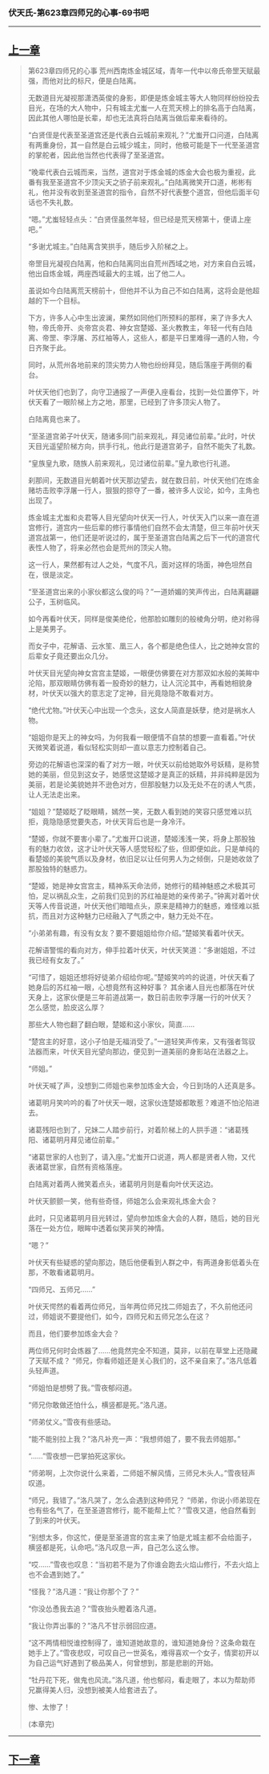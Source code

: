 ### 伏天氏-第623章四师兄的心事-69书吧

--------
[上一章](./2b9c762f94a21dd498ac84423f503195.md)
--------


>
>
>
>第623章四师兄的心事
>荒州西南炼金城区域，青年一代中以帝氏帝罡天赋最强，而他对比的标尺，便是白陆离。
>
>无数道目光凝视那潇洒英俊的身影，即便是炼金城主等大人物同样纷纷投去目光，在场的大人物中，只有城主尤蚩一人在荒天榜上的排名高于白陆离，因此其他人哪怕是长辈，却也无法真将白陆离当做后辈来看待的。
>
>“白贤侄是代表至圣道宫还是代表白云城前来观礼？”尤蚩开口问道，白陆离有两重身份，其一自然是白云城少城主，同时，他极可能是下一代至圣道宫的掌舵者，因此他当然也代表得了至圣道宫。
>
>“晚辈代表白云城而来，当然，道宫对于炼金城的炼金大会也极为重视，此番有我至圣道宫不少顶尖天之骄子前来观礼。”白陆离微笑开口道，彬彬有礼，他并没有收到至圣道宫的指令，自然不好代表整个道宫，但他后面半句话也不失礼数。
>
>“嗯。”尤蚩轻轻点头：“白贤侄虽然年轻，但已经是荒天榜第十，便请上座吧。”
>
>“多谢尤城主。”白陆离含笑拱手，随后步入阶梯之上。
>
>帝罡目光凝视白陆离，他和白陆离同出自荒州西域之地，对方来自白云城，他出自炼金城，两座西域最大的主城，出了他二人。
>
>虽说如今白陆离荒天榜前十，但他并不认为自己不如白陆离，这将会是他超越的下一个目标。
>
>下方，许多人心中生出波澜，果然如同他们所预料的那样，来了许多大人物，帝氏帝开、炎帝宫炎君、神女宫楚姬、圣火教教主，年轻一代有白陆离、帝罡、李浮屠、苏红袖等人，这些人，都是平日里难得一遇的人物，今日齐聚于此。
>
>同时，从荒州各地前来的顶尖势力人物也纷纷拜见，随后落座于两侧的看台。
>
>叶伏天他们也到了，向守卫通报了一声便入座看台，找到一处位置停下，叶伏天看了一眼阶梯上方之地，那里，已经到了许多顶尖人物了。
>
>白陆离竟也来了。
>
>“至圣道宫弟子叶伏天，随诸多同门前来观礼，拜见诸位前辈。”此时，叶伏天目光遥望阶梯方向，拱手行礼，他此行是道宫弟子，自然不能失了礼数。
>
>“皇族皇九歌，随族人前来观礼，见过诸位前辈。”皇九歌也行礼道。
>
>刹那间，无数道目光朝着叶伏天那边望去，就在数日前，叶伏天他们在炼金赌坊击败李浮屠一行人，狠狠的掠夺了一番，被许多人议论，如今，主角也出现了。
>
>炼金城主尤蚩和炎君等人目光望向叶伏天一行人，叶伏天入门以来一直在道宫修行，道宫内一些后辈的修行事情他们自然不会太清楚，但三年前叶伏天道宫战第一，他们还是听说过的，属于至圣道宫白陆离之后下一代的道宫代表性人物了，将来必然也会是荒州的顶尖人物。
>
>这一行人，果然都有过人之处，气度不凡，面对这样的场面，神色坦然自在，很是淡定。
>
>“至圣道宫出来的小家伙都这么俊的吗？”一道娇媚的笑声传出，白陆离翩翩公子，玉树临风。
>
>如今再看叶伏天，同样是俊美绝伦，他那脸如雕刻的般棱角分明，绝对称得上是美男子。
>
>而女子中，花解语、云水笙、凰三人，各个都是绝色佳人，比之她神女宫的后辈女子竟还要出众几分。
>
>叶伏天目光望向神女宫宫主楚姬，一眼便仿佛要在对方那双如水般的美眸中沦陷，那双眼睛仿佛有着一股奇妙的魅力，让人沉沦其中，再看她相貌身材，叶伏天以强大的意志定了定神，目光竟隐隐不敢看对方。
>
>“绝代尤物。”叶伏天心中出现一个念头，这女人简直是妖孽，绝对是祸水人物。
>
>“姐姐你是天上的神女吗，为何我看一眼便情不自禁的想要一直看着。”叶伏天微笑着说道，看似轻松实则却一直以意志力控制着自己。
>
>旁边的花解语也深深的看了对方一眼，叶伏天以前给她取外号妖精，是称赞她的美丽，但见到这女子，她感觉这楚姬才是真正的妖精，并非纯粹是因为美丽，若是论美貌她并不逊色对方，但那股魅力以及无处不在的诱人气质，让人无法走出来。
>
>“姐姐？”楚姬眨了眨眼睛，嫣然一笑，无数人看到她的笑容只感觉难以抗拒，竟隐隐感觉要失态，叶伏天背后也是一身冷汗。
>
>“楚姬，你就不要害小辈了。”尤蚩开口说道，楚姬浅浅一笑，将身上那股独有的魅力收敛，这才让叶伏天等人感觉轻松了些，但即便如此，只是单纯的看楚姬的美貌气质以及身材，依旧足以让任何男人为之倾倒，只是她收敛了那股独特的魅惑力。
>
>“楚姬，她是神女宫宫主，精神系天命法师，她修行的精神魅惑之术极其可怕，足以祸乱众生，之前我们见到的苏红袖是她的亲传弟子。”钟离对着叶伏天等人传音说道，叶伏天他们暗暗点头，原来是精神力的魅惑，难怪难以抵抗，而且对方这种魅力已经融入了气质之中，魅力无处不在。
>
>“小弟弟有趣，有没有女友？要不要姐姐给你介绍。”楚姬笑看着叶伏天。
>
>花解语警惕的看向对方，伸手拉着叶伏天，叶伏天笑道：“多谢姐姐，不过我已经有女友了。”
>
>“可惜了，姐姐还想将好徒弟介绍给你呢。”楚姬笑吟吟的说道，叶伏天看了她身后的苏红袖一眼，心想竟然有这种好事？
>其余诸人目光也都落在叶伏天身上，这家伙便是三年前道战第一，数日前击败李浮屠一行的叶伏天？
>怎么感觉，脸皮这么厚？
>
>那些大人物也翻了翻白眼，楚姬和这小家伙，简直……
>
>“楚宫主的好意，这小子怕是无福消受了。”一道轻笑声传来，又有强者驾驭法器而来，叶伏天目光望向那边，便见到一道美丽的身影站在法器之上。
>
>“师姐。”
>
>叶伏天喊了声，没想到二师姐也来参加炼金大会，今日到场的人还真是多。
>
>诸葛明月笑吟吟的看了叶伏天一眼，这家伙连楚姬都敢惹？难道不怕沦陷进去。
>
>诸葛残阳也到了，兄妹二人踏步前行，对着阶梯上的人拱手道：“诸葛残阳、诸葛明月拜见诸位前辈。”
>
>“诸葛世家的人也到了，请入座。”尤蚩开口说道，两人都是贤者人物，又代表诸葛世家，自然有资格落座。
>
>白陆离对着两人微笑着点头，诸葛明月则是看向叶伏天这边。
>
>叶伏天颤颤一笑，他有些奇怪，师姐怎么会来观礼炼金大会？
>
>此时，只见诸葛明月目光转过，望向参加炼金大会的人群，随后，她的目光落在一处方位，眼眸中透着似笑非笑的神情。
>
>“嗯？”
>
>叶伏天有些疑惑的望向那边，随后他便看到人群之中，有两道身影低着头在那，不敢看诸葛明月。
>
>“四师兄、五师兄……”
>
>叶伏天愕然的看着两位师兄，当年两位师兄找二师姐去了，不久前他还问过，师姐说不要提他们，如今，四师兄和五师兄怎么在这？
>
>而且，他们要参加炼金大会？
>
>两位师兄何时会炼器了……他竟然完全不知道，莫非，以前在草堂上还隐藏了天赋不成？
>“师兄，你看师姐还是关心我们的，这不亲自来了。”洛凡低着头轻声道。
>
>“师姐怕是想劈了我。”雪夜郁闷道。
>
>“师兄你敢做还怕什么，横竖都是死。”洛凡道。
>
>“师弟仗义。”雪夜有些感动。
>
>“能不能别拉上我？”洛凡补充一声：“我想师姐了，要不我去师姐那。”
>
>“……”雪夜想一巴掌拍死这家伙。
>
>“师弟啊，上次你说什么来着，二师姐不解风情，三师兄木头人。”雪夜轻声叹道。
>
>“师兄，我错了。”洛凡哭了，怎么会遇到这种师兄？
>“师弟，你说小师弟现在也有些名气了，在至圣道宫修行，能不能帮上忙？”雪夜又道，他自然看到了到来的叶伏天。
>
>“别想太多，你这忙，便是至圣道宫的宫主来了怕是尤城主都不会给面子，横竖都是死，认命吧。”洛凡叹息一声，自己怎么这么惨。
>
>“哎……”雪夜也叹息：“当初若不是为了你谁会跑去火焰山修行，不去火焰上也不会遇到她了。”
>
>“怪我？”洛凡道：“我让你那个了？”
>
>“你没怂恿我去追？”雪夜抬头瞪着洛凡道。
>
>“我让你弄出事的？”洛凡不甘示弱回应道。
>
>“这不两情相悦谁控制得了，谁知道她故意的，谁知道她身份？这条命栽在她手上了。”雪夜悲叹，可叹自己一世英名，难得喜欢一个女子，情窦初开以为自己运气好遇到了极品美人，何曾想到，那是悲剧的开始。
>
>“牡丹花下死，做鬼也风流。”洛凡道，他也郁闷，看走眼了，本以为帮助师兄赢得美人归，没想到被美人给套进去了。
>
>惨、太惨了！
>
>(本章完)
>
>

--------
[下一章](./56f01df89a35e1d6f6ba6ce71a7a7460.md)
--------

